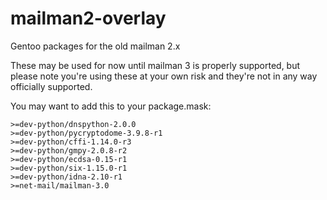 # mailman2-overlay
Gentoo packages for the old mailman 2.x

These may be used for now until mailman 3 is properly supported, but please
note you're using these at your own risk and they're not in any way officially
supported.

You may want to add this to your package.mask:
```
>=dev-python/dnspython-2.0.0
>=dev-python/pycryptodome-3.9.8-r1
>=dev-python/cffi-1.14.0-r3
>=dev-python/gmpy-2.0.8-r2
>=dev-python/ecdsa-0.15-r1
>=dev-python/six-1.15.0-r1
>=dev-python/idna-2.10-r1
>=net-mail/mailman-3.0
```
